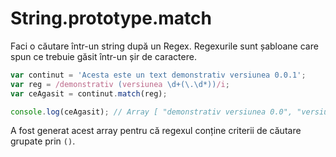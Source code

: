 # String.prototype.match

Faci o căutare într-un string după un Regex. Regexurile sunt șabloane care spun ce trebuie găsit într-un șir de caractere.

```javascript
var continut = 'Acesta este un text demonstrativ versiunea 0.0.1';
var reg = /demonstrativ (versiunea \d+(\.\d*))/i;
var ceAgasit = continut.match(reg);

console.log(ceAgasit); // Array [ "demonstrativ versiunea 0.0", "versiunea 0.0", ".0" ]
```

A fost generat acest array pentru că regexul conține criterii de căutare grupate prin `()`.
